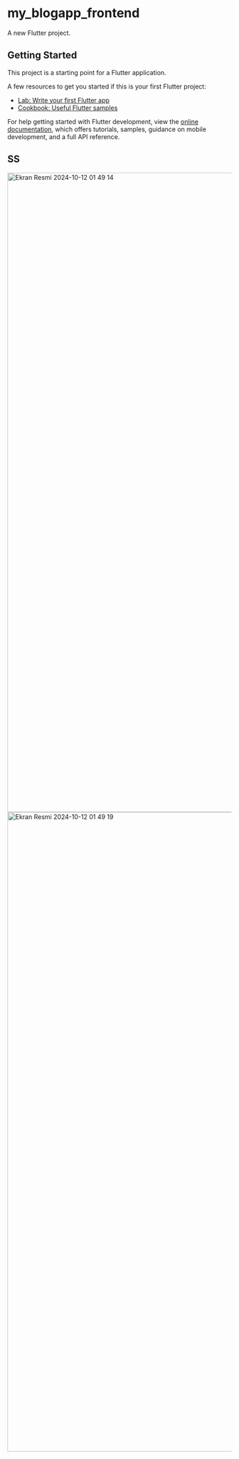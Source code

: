 # my_blogapp_frontend

A new Flutter project.

## Getting Started

This project is a starting point for a Flutter application.

A few resources to get you started if this is your first Flutter project:

- [Lab: Write your first Flutter app](https://docs.flutter.dev/get-started/codelab)
- [Cookbook: Useful Flutter samples](https://docs.flutter.dev/cookbook)

For help getting started with Flutter development, view the
[online documentation](https://docs.flutter.dev/), which offers tutorials,
samples, guidance on mobile development, and a full API reference.


## SS

<img width="1434" alt="Ekran Resmi 2024-10-12 01 49 14" src="https://github.com/user-attachments/assets/3fca2cf7-a323-45e5-8798-d44a2626a3ae">

<img width="1434" alt="Ekran Resmi 2024-10-12 01 49 19" src="https://github.com/user-attachments/assets/12cd4b15-8364-433e-bbf2-a11da9e76a6a">
